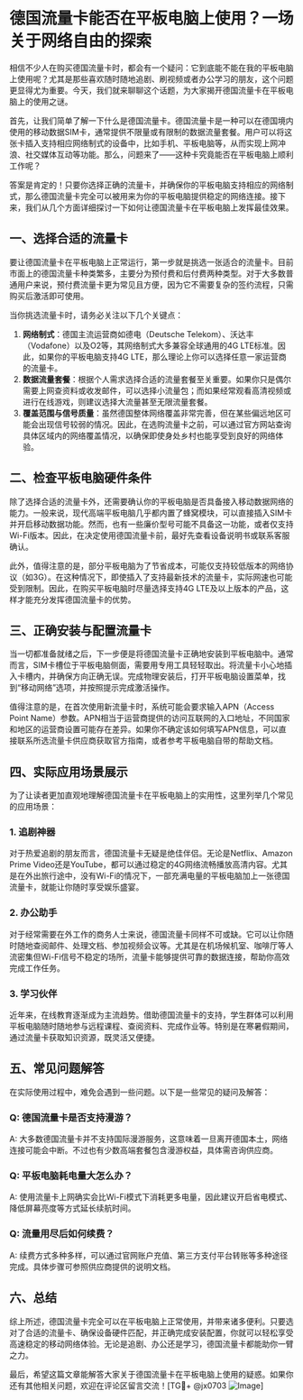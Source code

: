 # 德国流量卡能否在平板电脑上使用？一场关于网络自由的探索

相信不少人在购买德国流量卡时，都会有一个疑问：它到底能不能在我的平板电脑上使用呢？尤其是那些喜欢随时随地追剧、刷视频或者办公学习的朋友，这个问题更显得尤为重要。今天，我们就来聊聊这个话题，为大家揭开德国流量卡在平板电脑上的使用之谜。

首先，让我们简单了解一下什么是德国流量卡。德国流量卡是一种可以在德国境内使用的移动数据SIM卡，通常提供不限量或有限制的数据流量套餐。用户可以将这张卡插入支持相应网络制式的设备中，比如手机、平板电脑等，从而实现上网冲浪、社交媒体互动等功能。那么，问题来了——这种卡究竟能否在平板电脑上顺利工作呢？

答案是肯定的！只要你选择正确的流量卡，并确保你的平板电脑支持相应的网络制式，那么德国流量卡完全可以被用来为你的平板电脑提供稳定的网络连接。接下来，我们从几个方面详细探讨一下如何让德国流量卡在平板电脑上发挥最佳效果。

## 一、选择合适的流量卡

要让德国流量卡在平板电脑上正常运行，第一步就是挑选一张适合的流量卡。目前市面上的德国流量卡种类繁多，主要分为预付费和后付费两种类型。对于大多数普通用户来说，预付费流量卡更为常见且方便，因为它不需要复杂的签约流程，只需购买后激活即可使用。

当你挑选流量卡时，请务必关注以下几个关键点：
1. **网络制式**：德国主流运营商如德电（Deutsche Telekom）、沃达丰（Vodafone）以及O2等，其网络制式大多兼容全球通用的4G LTE标准。因此，如果你的平板电脑支持4G LTE，那么理论上你可以选择任意一家运营商的流量卡。
2. **数据流量套餐**：根据个人需求选择合适的流量套餐至关重要。如果你只是偶尔需要上网查资料或收发邮件，可以选择小流量包；而如果经常观看高清视频或进行在线游戏，则建议选择大流量甚至无限流量套餐。
3. **覆盖范围与信号质量**：虽然德国整体网络覆盖非常完善，但在某些偏远地区可能会出现信号较弱的情况。因此，在选购流量卡之前，可以通过官方网站查询具体区域内的网络覆盖情况，以确保即使身处乡村也能享受到良好的网络体验。

## 二、检查平板电脑硬件条件

除了选择合适的流量卡外，还需要确认你的平板电脑是否具备接入移动数据网络的能力。一般来说，现代高端平板电脑几乎都内置了蜂窝模块，可以直接插入SIM卡并开启移动数据功能。然而，也有一些廉价型号可能不具备这一功能，或者仅支持Wi-Fi版本。因此，在决定使用德国流量卡前，最好先查看设备说明书或联系客服确认。

此外，值得注意的是，部分平板电脑为了节省成本，可能仅支持较低版本的网络协议（如3G）。在这种情况下，即使插入了支持最新技术的流量卡，实际网速也可能受到限制。因此，在购买平板电脑时尽量选择支持4G LTE及以上版本的产品，这样才能充分发挥德国流量卡的优势。

## 三、正确安装与配置流量卡

当一切都准备就绪之后，下一步便是将德国流量卡正确地安装到平板电脑中。通常而言，SIM卡槽位于平板电脑侧面，需要用专用工具轻轻取出。将流量卡小心地插入卡槽内，并确保方向正确无误。完成物理安装后，打开平板电脑设置菜单，找到“移动网络”选项，并按照提示完成激活操作。

值得注意的是，在首次使用新流量卡时，系统可能会要求输入APN（Access Point Name）参数。APN相当于运营商提供的访问互联网的入口地址，不同国家和地区的运营商设置可能存在差异。如果你不确定该如何填写APN信息，可以直接联系所选流量卡供应商获取官方指南，或者参考平板电脑自带的帮助文档。

## 四、实际应用场景展示

为了让读者更加直观地理解德国流量卡在平板电脑上的实用性，这里列举几个常见的应用场景：

### 1. 追剧神器
对于热爱追剧的朋友而言，德国流量卡无疑是绝佳伴侣。无论是Netflix、Amazon Prime Video还是YouTube，都可以通过稳定的4G网络流畅播放高清内容。尤其是在外出旅行途中，没有Wi-Fi的情况下，一部充满电量的平板电脑加上一张德国流量卡，就能让你随时享受娱乐盛宴。

### 2. 办公助手
对于经常需要在外工作的商务人士来说，德国流量卡同样不可或缺。它可以让你随时随地查阅邮件、处理文档、参加视频会议等。尤其是在机场候机室、咖啡厅等人流密集但Wi-Fi信号不稳定的场所，流量卡能够提供可靠的数据连接，帮助你高效完成工作任务。

### 3. 学习伙伴
近年来，在线教育逐渐成为主流趋势。借助德国流量卡的支持，学生群体可以利用平板电脑随时随地参与远程课程、查阅资料、完成作业等。特别是在寒暑假期间，通过流量卡获取知识资源，既灵活又便捷。

## 五、常见问题解答

在实际使用过程中，难免会遇到一些问题。以下是一些常见的疑问及解答：

### Q: 德国流量卡是否支持漫游？
A: 大多数德国流量卡并不支持国际漫游服务，这意味着一旦离开德国本土，网络连接可能会中断。不过也有少数高端套餐包含漫游权益，具体需咨询供应商。

### Q: 平板电脑耗电量大怎么办？
A: 使用流量卡上网确实会比Wi-Fi模式下消耗更多电量，因此建议开启省电模式、降低屏幕亮度等方式延长续航时间。

### Q: 流量用尽后如何续费？
A: 续费方式多种多样，可以通过官网账户充值、第三方支付平台转账等多种途径完成。具体步骤可参照供应商提供的说明文档。

## 六、总结

综上所述，德国流量卡完全可以在平板电脑上正常使用，并带来诸多便利。只要选对了合适的流量卡、确保设备硬件匹配，并正确完成安装配置，你就可以轻松享受高速稳定的移动网络体验。无论是追剧、办公还是学习，德国流量卡都能助你一臂之力。

最后，希望这篇文章能解答大家关于德国流量卡在平板电脑上使用的疑惑。如果你还有其他相关问题，欢迎在评论区留言交流！[TG💪+ @jx0703 ![Image](https://github.com/user-attachments/assets/dbca1d08-cadb-493c-b0ec-ad6f7a83f270)]